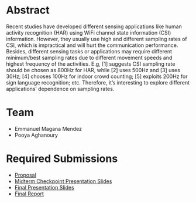 # Abstract

Recent studies have developed different sensing applications like human
activity recognition (HAR) using WiFi channel state information (CSI)
information. However, they usually use high and different sampling rates of
CSI, which is impractical and will hurt the communication performance. Besides,
different sensing tasks or applications may require different minimum/best
sampling rates due to different movement speeds and highest frequency of the
activities. E.g, [1] suggests CSI sampling rate should be chosen as 800Hz for
HAR, while [2] uses 500Hz and [3] uses 30Hz; [4] chooses 100Hz for indoor crowd
counting; [5] exploits 200Hz for sign language recognition; etc. Therefore,
it’s interesting to explore different applications’ dependence on sampling
rates.

# Team

- Emmanuel Magana Mendez
- Pooya Aghanoury

# Required Submissions

- [Proposal](proposal)
- [Midterm Checkpoint Presentation Slides](http://)
- [Final Presentation Slides](http://)
- [Final Report](report)
